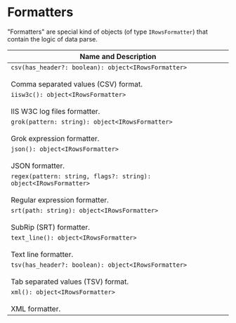 # Formatters

"Formatters" are special kind of objects (of type `IRowsFormatter`) that contain the logic of data parse.

| Name and Description |
| --- |
| `csv(has_header?: boolean): object<IRowsFormatter>`<br /><br /> Comma separated values (CSV) format. |
| `iisw3c(): object<IRowsFormatter>`<br /><br /> IIS W3C log files formatter. |
| `grok(pattern: string): object<IRowsFormatter>`<br /><br /> Grok expression formatter. |
| `json(): object<IRowsFormatter>`<br /><br /> JSON formatter. |
| `regex(pattern: string, flags?: string): object<IRowsFormatter>`<br /><br /> Regular expression formatter. |
| `srt(path: string): object<IRowsFormatter>`<br /><br /> SubRip (SRT) formatter. |
| `text_line(): object<IRowsFormatter>`<br /><br /> Text line formatter. |
| `tsv(has_header?: boolean): object<IRowsFormatter>`<br /><br /> Tab separated values (TSV) format. |
| `xml(): object<IRowsFormatter>`<br /><br /> XML formatter. |
